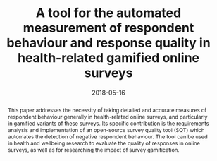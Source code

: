 ---
abstract: This paper addresses the necessity of taking detailed and accurate measures
  of respondent behaviour generally in health-related online surveys, and particularly
  in gamified variants of these surveys. Its specific contribution is the requirements
  analysis and implementation of an open-source survey quality tool (SQT) which automates
  the detection of negative respondent behaviour. The tool can be used in health and
  wellbeing research to evaluate the quality of responses in online surveys, as well
  as for researching the impact of survey gamification.
authors:
- Christoph Wimmer
- Stefan Biegler
- Johannes Harms
- Karin Kappel
- Thomas Grechenig
date: '2018-05-16'
featured: false
links:
- name: Publik
  url: https://publik.tuwien.ac.at/showentry.php?ID=277473&lang=2
publication: 'Talk: 2018 IEEE 6th International Conference on Serious Games and Applications
  for Health (SeGAH), Wien; 05-16-2018 - 05-18-2018; in: "Proceedings of the 2018
  IEEE 6th International Conference on Serious Games and Applications for Health (SeGAH)",
  Institute of Electrical and Electronics Engineers (IEEE), (2018), ISBN: 9781538662984;
  1 - 8'
publication_types:
- '1'
publishDate: '2018-05-16'
title: A tool for the automated measurement of respondent behaviour and response quality
  in health-related gamified online surveys
url_pdf: ''
---